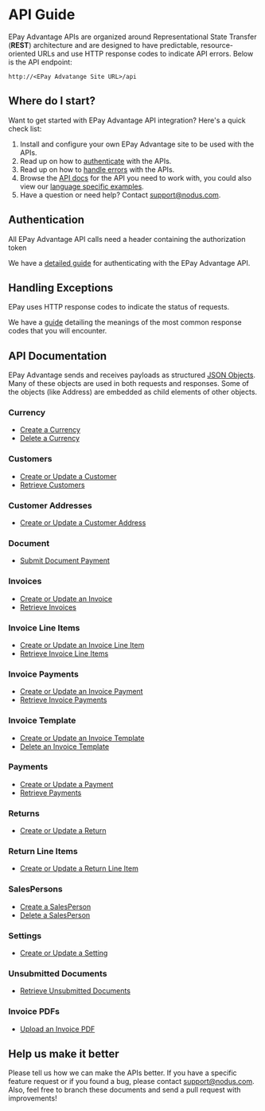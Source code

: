 API Guide
==============
EPay Advantage APIs are organized around Representational State Transfer (**REST**) architecture and are designed to have predictable, resource-oriented URLs and use HTTP response codes to indicate API errors. Below is the API endpoint:

``http://<EPay Advatange Site URL>/api``

Where do I start?
-----------------

Want to get started with EPay Advantage API integration? Here's a quick check list:

1. Install and configure your own EPay Advantage site to be used with the APIs.
2. Read up on how to [authenticate](#authentication) with the APIs. 
3. Read up on how to [handle errors](#handling-exceptions) with the APIs.
4. Browse the [API docs](#api-documentation) for the API you need to work with, you could also view our [language specific examples](Samples).
5. Have a question or need help? Contact <support@nodus.com>.


Authentication
--------------
All EPay Advantage API calls need a header containing the authorization token

We have a [detailed guide](Sections/APIs/Token.md) for authenticating with the EPay Advantage API.


Handling Exceptions
-------------------
EPay uses HTTP response codes to indicate the status of requests. 

We have a [guide](Sections/Errors.md) detailing the meanings of the most common response codes that you will encounter. 


API Documentation
-----------------
EPay Advantage sends and receives payloads as structured [JSON Objects](Sections/Objects). 
Many of these objects are used in both requests and responses. Some of the objects (like Address) are embedded
as child elements of other objects.

### Currency
* [Create a Currency](Sections/APIs/Currency.md#create-a-currency)
* [Delete a Currency](Sections/APIs/Currency.md#delete-a-currency)

### Customers
* [Create or Update a Customer](Sections/APIs/Customers.md#create-or-update-a-customer)
* [Retrieve Customers](Sections/APIs/Customers.md#retrieve-customers)

### Customer Addresses
* [Create or Update a Customer Address](Sections/APIs/Customer%20Addresses.md#create-or-update-a-customer-address)

### Document
* [Submit Document Payment](Sections/APIs/Document.md#submit-document-payment)

### Invoices
* [Create or Update an Invoice](Sections/APIs/Invoices.md#create-or-update-an-invoice)
* [Retrieve Invoices](Sections/APIs/Invoices.md#retrieve-invoices)

### Invoice Line Items
* [Create or Update an Invoice Line Item](Sections/APIs/Invoice%20Line%20Items.md#create-or-update-an-invoice-line-item)
* [Retrieve Invoice Line Items](Sections/APIs/Invoice%20Line%20Items.md#retrieve-invoice-line-items)

### Invoice Payments
* [Create or Update an Invoice Payment](Sections/APIs/Invoice%20Payments.md#create-or-update-an-invoice-payment)
* [Retrieve Invoice Payments](Sections/APIs/Invoice%20Payments.md#retrieve-invoice-payments)

### Invoice Template
* [Create or Update an Invoice Template](Sections/APIs/Invoice%20Templates.md#create-or-update-an-invoice-template)
* [Delete an Invoice Template](Sections/APIs/Invoice%20Templates.md#delete-an-invoice-template)

### Payments
* [Create or Update a Payment](Sections/APIs/Payments.md#create-or-update-a-payment)
* [Retrieve Payments](Sections/APIs/Payments.md#retrieve-payments)

### Returns
* [Create or Update a Return](Sections/APIs/Returns.md#create-or-update-a-return)

### Return Line Items
* [Create or Update a Return Line Item](Sections/APIs/Return%20Line%20Items.md#create-or-update-a-return-line-item)

### SalesPersons
* [Create a SalesPerson](Sections/APIs/SalesPersons.md#create-a-salesperson)
* [Delete a SalesPerson](Sections/APIs/SalesPersons.md#delete-a-salesperson)

### Settings
* [Create or Update a Setting](Sections/APIs/Settings.md#create-or-update-a-setting)

### Unsubmitted Documents
* [Retrieve Unsubmitted Documents](Sections/APIs/Unsubmitted%20Documents.md#retrieve-unsubmitted-documents)

### Invoice PDFs
* [Upload an Invoice PDF](Sections/APIs/InvoicePDFs.md#upload-an-invoice-pdf)


Help us make it better
----------------------
Please tell us how we can make the APIs better. If you have a specific feature request or if you found a bug, please contact <support@nodus.com>. Also, feel free to branch these documents and send a pull request with improvements!
